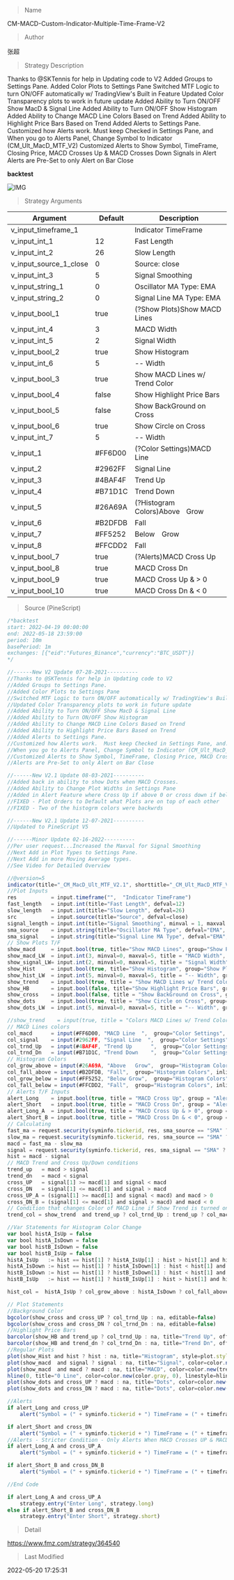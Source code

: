 
> Name

CM-MACD-Custom-Indicator-Multiple-Time-Frame-V2

> Author

张超

> Strategy Description

Thanks to @SKTennis for help in Updating code to V2
Added Groups to Settings Pane.
Added Color Plots to Settings Pane
Switched MTF Logic to turn ON/OFF automatically w/ TradingView's Built in Feature
Updated Color Transparency plots to work in future update
Added Ability to Turn ON/OFF Show MacD & Signal Line
Added Ability to Turn ON/OFF Show Histogram
Added Ability to Change MACD Line Colors Based on Trend
Added Ability to Highlight Price Bars Based on Trend
Added Alerts to Settings Pane.
Customized how Alerts work. Must keep Checked in Settings Pane, and When you go to Alerts Panel, Change Symbol to Indicator (CM_Ult_MacD_MTF_V2)
Customized Alerts to Show Symbol, TimeFrame, Closing Price, MACD Crosses Up & MACD Crosses Down Signals in Alert
Alerts are Pre-Set to only Alert on Bar Close

**backtest**

 ![IMG](https://www.fmz.com/upload/asset/921e143426edc4c84c.png) 

> Strategy Arguments



|Argument|Default|Description|
|----|----|----|
|v_input_timeframe_1||Indicator TimeFrame|
|v_input_int_1|12|Fast Length|
|v_input_int_2|26|Slow Length|
|v_input_source_1_close|0|Source: close|high|low|open|hl2|hlc3|hlcc4|ohlc4|
|v_input_int_3|5|Signal Smoothing|
|v_input_string_1|0|Oscillator MA Type: EMA|SMA|
|v_input_string_2|0|Signal Line MA Type: EMA|SMA|
|v_input_bool_1|true|(?Show Plots)Show MACD Lines|
|v_input_int_4|3|MACD Width|
|v_input_int_5|2|Signal Width|
|v_input_bool_2|true|Show Histogram|
|v_input_int_6|5|-- Width|
|v_input_bool_3|true|Show MACD Lines w/ Trend Color|
|v_input_bool_4|false|Show Highlight Price Bars|
|v_input_bool_5|false|Show BackGround on Cross|
|v_input_bool_6|true|Show Circle on Cross|
|v_input_int_7|5|-- Width|
|v_input_1|#FF6D00|(?Color Settings)MACD Line  |
|v_input_2|#2962FF|Signal Line  |
|v_input_3|#4BAF4F|Trend Up      |
|v_input_4|#B71D1C|Trend Down    |
|v_input_5|#26A69A|(?Histogram Colors)Above   Grow|
|v_input_6|#B2DFDB|Fall|
|v_input_7|#FF5252|Below Grow|
|v_input_8|#FFCDD2|Fall|
|v_input_bool_7|true|(?Alerts)MACD Cross Up|
|v_input_bool_8|true|MACD Cross Dn|
|v_input_bool_9|true|MACD Cross Up & > 0|
|v_input_bool_10|true|MACD Cross Dn & < 0|


> Source (PineScript)

``` javascript
/*backtest
start: 2022-04-19 00:00:00
end: 2022-05-18 23:59:00
period: 10m
basePeriod: 1m
exchanges: [{"eid":"Futures_Binance","currency":"BTC_USDT"}]
*/

//------New V2 Update 07-28-2021----------
//Thanks to @SKTennis for help in Updating code to V2
//Added Groups to Settings Pane.
//Added Color Plots to Settings Pane
//Switched MTF Logic to turn ON/OFF automatically w/ TradingView's Built in Feature
//Updated Color Transparency plots to work in future update
//Added Ability to Turn ON/OFF Show MacD & Signal Line
//Added Ability to Turn ON/OFF Show Histogram
//Added Ability to Change MACD Line Colors Based on Trend
//Added Ability to Highlight Price Bars Based on Trend
//Added Alerts to Settings Pane.
//Customized how Alerts work.  Must keep Checked in Settings Pane, and...
//When you go to Alerts Panel, Change Symbol to Indicator (CM_Ult_MacD_MTF_V2)
//Customized Alerts to Show Symbol, TimeFrame, Closing Price, MACD Crosses Up & MACD Crosses Down Signals in Alert 
//Alerts are Pre-Set to only Alert on Bar Close

//------New V2.1 Update 08-03-2021----------
//Added back in ability to show Dots when MACD Crosses.
//Added Ability to Change Plot Widths in Settings Pane
//Added in Alert Feature where Cross Up if above 0 or cross down if below 0 (OFF By Default) user Request. @creid58
//FIXED - Plot Orders to Default what Plots are on top of each other
//FIXED - Two of the histogrm colors were backwrds

//------New V2.1 Update 12-07-2021----------
//Updated to PineScript V5

//------Minor Update 02-16-2022----------
//Per user request...Increased the Maxval for Signal Smoothing
//Next Add in Plot Types to Settings Pane.
//Next Add in more Moving Average types.
//See Video for Detailed Overview

//@version=5
indicator(title="_CM_MacD_Ult_MTF_V2.1", shorttitle="_CM_Ult_MacD_MTF_V2.1")
//Plot Inputs
res           = input.timeframe("",  "Indicator TimeFrame")
fast_length   = input.int(title="Fast Length", defval=12)
slow_length   = input.int(title="Slow Length", defval=26)
src           = input.source(title="Source", defval=close)
signal_length = input.int(title="Signal Smoothing", minval = 1, maxval = 999, defval = 5)
sma_source    = input.string(title="Oscillator MA Type", defval="EMA", options=["SMA", "EMA"])
sma_signal    = input.string(title="Signal Line MA Type", defval="EMA", options=["SMA", "EMA"])
// Show Plots T/F
show_macd     = input.bool(true, title="Show MACD Lines", group="Show Plots?", inline="SP10")
show_macd_LW  = input.int(3, minval=0, maxval=5, title = "MACD Width", group="Show Plots?", inline="SP11")
show_signal_LW= input.int(2, minval=0, maxval=5, title = "Signal Width", group="Show Plots?", inline="SP11")
show_Hist     = input.bool(true, title="Show Histogram", group="Show Plots?", inline="SP20")
show_hist_LW  = input.int(5, minval=0, maxval=5, title = "-- Width", group="Show Plots?", inline="SP20")
show_trend    = input.bool(true, title = "Show MACD Lines w/ Trend Color", group="Show Plots?", inline="SP30")
show_HB       = input.bool(false, title="Show Highlight Price Bars", group="Show Plots?", inline="SP40")
show_cross    = input.bool(false, title = "Show BackGround on Cross", group="Show Plots?", inline="SP50")
show_dots     = input.bool(true, title = "Show Circle on Cross", group="Show Plots?", inline="SP60")
show_dots_LW  = input.int(5, minval=0, maxval=5, title = "-- Width", group="Show Plots?", inline="SP60")

//show_trend    = input(true, title = "Colors MACD Lines w/ Trend Color", group="Show Plots?", inline="SP5")
// MACD Lines colors
col_macd      = input(#FF6D00, "MACD Line  ",  group="Color Settings", inline="CS1")
col_signal    = input(#2962FF, "Signal Line  ",  group="Color Settings", inline="CS1")
col_trnd_Up   = input(#4BAF4F, "Trend Up      ",  group="Color Settings", inline="CS2")
col_trnd_Dn   = input(#B71D1C, "Trend Down    ",  group="Color Settings", inline="CS2")
// Histogram Colors
col_grow_above = input(#26A69A, "Above   Grow",  group="Histogram Colors", inline="Hist10")
col_fall_above = input(#B2DFDB, "Fall",  group="Histogram Colors", inline="Hist10")
col_grow_below = input(#FF5252, "Below Grow",  group="Histogram Colors", inline="Hist20")
col_fall_below = input(#FFCDD2, "Fall",  group="Histogram Colors", inline="Hist20")
// Alerts T/F Inputs
alert_Long    = input.bool(true, title = "MACD Cross Up", group = "Alerts", inline="Alert10")
alert_Short   = input.bool(true, title = "MACD Cross Dn", group = "Alerts", inline="Alert10")
alert_Long_A  = input.bool(true, title = "MACD Cross Up & > 0", group = "Alerts", inline="Alert20")
alert_Short_B = input.bool(true, title = "MACD Cross Dn & < 0", group = "Alerts", inline="Alert20")
// Calculating
fast_ma = request.security(syminfo.tickerid, res, sma_source == "SMA" ? ta.sma(src, fast_length) : ta.ema(src, fast_length))
slow_ma = request.security(syminfo.tickerid, res, sma_source == "SMA" ? ta.sma(src, slow_length) : ta.ema(src, slow_length))
macd = fast_ma - slow_ma
signal = request.security(syminfo.tickerid, res, sma_signal == "SMA" ? ta.sma(macd, signal_length) : ta.ema(macd, signal_length))
hist = macd - signal
// MACD Trend and Cross Up/Down conditions
trend_up   = macd > signal
trend_dn   = macd < signal
cross_UP   = signal[1] >= macd[1] and signal < macd
cross_DN   = signal[1] <= macd[1] and signal > macd
cross_UP_A = (signal[1] >= macd[1] and signal < macd) and macd > 0
cross_DN_B = (signal[1] <= macd[1] and signal > macd) and macd < 0
// Condition that changes Color of MACD Line if Show Trend is turned on..
trend_col = show_trend  and trend_up ? col_trnd_Up : trend_up ? col_macd : show_trend  and trend_dn ? col_trnd_Dn: trend_dn ? col_macd : na 

//Var Statements for Histogram Color Change
var bool histA_IsUp = false
var bool histA_IsDown = false
var bool histB_IsDown = false
var bool histB_IsUp = false
histA_IsUp   := hist == hist[1] ? histA_IsUp[1] : hist > hist[1] and hist > 0
histA_IsDown := hist == hist[1] ? histA_IsDown[1] : hist < hist[1] and hist > 0
histB_IsDown := hist == hist[1] ? histB_IsDown[1] : hist < hist[1] and hist <= 0
histB_IsUp   := hist == hist[1] ? histB_IsUp[1] : hist > hist[1] and hist <= 0

hist_col =  histA_IsUp ? col_grow_above : histA_IsDown ? col_fall_above : histB_IsDown ? col_grow_below : histB_IsUp ? col_fall_below :color.silver 

// Plot Statements
//Background Color
bgcolor(show_cross and cross_UP ? col_trnd_Up : na, editable=false)
bgcolor(show_cross and cross_DN ? col_trnd_Dn : na, editable=false)
//Highlight Price Bars
barcolor(show_HB and trend_up ? col_trnd_Up : na, title="Trend Up", offset = 0, editable=false)
barcolor(show_HB and trend_dn ? col_trnd_Dn : na, title="Trend Dn", offset = 0, editable=false)
//Regular Plots
plot(show_Hist and hist ? hist : na, title="Histogram", style=plot.style_columns, color=color.new(hist_col ,0),linewidth=show_hist_LW)
plot(show_macd  and signal ? signal : na, title="Signal", color=color.new(col_signal, 0),  style=plot.style_line ,linewidth=show_signal_LW)
plot(show_macd  and macd ? macd : na, title="MACD", color=color.new(trend_col, 0),  style=plot.style_line ,linewidth=show_macd_LW)
hline(0, title="0 Line", color=color.new(color.gray, 0), linestyle=hline.style_dashed, linewidth=1, editable=false)
plot(show_dots and cross_UP ? macd : na, title="Dots", color=color.new(trend_col ,0), style=plot.style_circles, linewidth=show_dots_LW, editable=false)
plot(show_dots and cross_DN ? macd : na, title="Dots", color=color.new(trend_col ,0), style=plot.style_circles, linewidth=show_dots_LW, editable=false)

//Alerts
if alert_Long and cross_UP
    alert("Symbol = (" + syminfo.tickerid + ") TimeFrame = (" + timeframe.period + ") Current Price (" + str.tostring(close) + ") MACD Crosses Up.", alert.freq_once_per_bar_close)

if alert_Short and cross_DN
    alert("Symbol = (" + syminfo.tickerid + ") TimeFrame = (" + timeframe.period + ") Current Price (" + str.tostring(close) + ") MACD Crosses Down.", alert.freq_once_per_bar_close)
//Alerts - Stricter Condition - Only Alerts When MACD Crosses UP & MACD > 0 -- Crosses Down & MACD < 0
if alert_Long_A and cross_UP_A
    alert("Symbol = (" + syminfo.tickerid + ") TimeFrame = (" + timeframe.period + ") Current Price (" + str.tostring(close) + ") MACD > 0 And Crosses Up.", alert.freq_once_per_bar_close)

if alert_Short_B and cross_DN_B
    alert("Symbol = (" + syminfo.tickerid + ") TimeFrame = (" + timeframe.period + ") Current Price (" + str.tostring(close) + ") MACD < 0 And Crosses Down.", alert.freq_once_per_bar_close)

//End Code

if alert_Long_A and cross_UP_A
    strategy.entry("Enter Long", strategy.long)
else if alert_Short_B and cross_DN_B
    strategy.entry("Enter Short", strategy.short)
```

> Detail

https://www.fmz.com/strategy/364540

> Last Modified

2022-05-20 17:25:31
